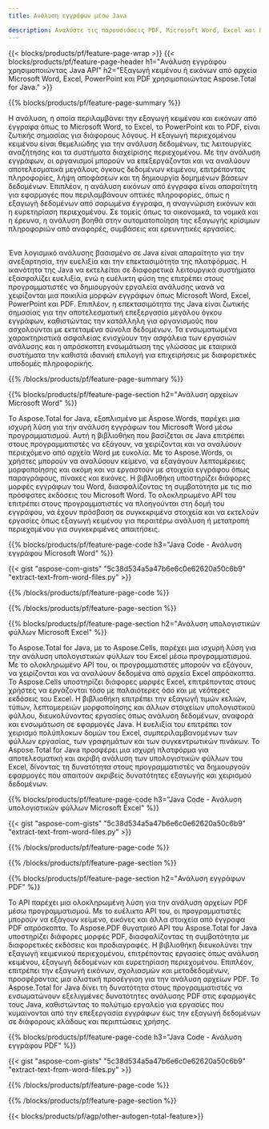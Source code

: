```yaml
---
title: Ανάλυση εγγράφων μέσω Java 

description: Αναλύστε τις παρουσιάσεις PDF, Microsoft Word, Excel και PowerPoint μέσω της εφαρμογής σας Java. Εξαγωγή κειμένου ή εικόνων με ευκολία.
---
```


{{< blocks/products/pf/feature-page-wrap >}}
{{< blocks/products/pf/feature-page-header h1="Ανάλυση εγγράφου χρησιμοποιώντας Java API" h2="Εξαγωγή κειμένου ή εικόνων από αρχεία Microsoft Word, Excel, PowerPoint και PDF χρησιμοποιώντας Aspose.Total for Java." >}}

{{% blocks/products/pf/feature-page-summary %}}

Η ανάλυση, η οποία περιλαμβάνει την εξαγωγή κειμένου και εικόνων από έγγραφα όπως το Microsoft Word, το Excel, το PowerPoint και το PDF, είναι ζωτικής σημασίας για διάφορους λόγους. Η εξαγωγή περιεχομένου κειμένου είναι θεμελιώδης για την ανάλυση δεδομένων, τις λειτουργίες αναζήτησης και τα συστήματα διαχείρισης περιεχομένου. Με την ανάλυση εγγράφων, οι οργανισμοί μπορούν να επεξεργάζονται και να αναλύουν αποτελεσματικά μεγάλους όγκους δεδομένων κειμένου, επιτρέποντας πληροφορίες, λήψη αποφάσεων και τη δημιουργία δομημένων βάσεων δεδομένων. Επιπλέον, η ανάλυση εικόνων από έγγραφα είναι απαραίτητη για εφαρμογές που περιλαμβάνουν οπτικές πληροφορίες, όπως η εξαγωγή δεδομένων από σαρωμένα έγγραφα, η αναγνώριση εικόνων και η ευρετηρίαση περιεχομένου. Σε τομείς όπως τα οικονομικά, τα νομικά και η έρευνα, η ανάλυση βοηθά στην αυτοματοποίηση της εξαγωγής κρίσιμων πληροφοριών από αναφορές, συμβάσεις και ερευνητικές εργασίες.  <br /><br />

Ένα λογισμικό ανάλυσης βασισμένο σε Java είναι απαραίτητο για την ανεξαρτησία, την ευελιξία και την επεκτασιμότητα της πλατφόρμας. Η ικανότητα της Java να εκτελείται σε διαφορετικά λειτουργικά συστήματα εξασφαλίζει ευελιξία, ενώ η ευέλικτη φύση της επιτρέπει στους προγραμματιστές να δημιουργούν εργαλεία ανάλυσης ικανά να χειρίζονται μια ποικιλία μορφών εγγράφων όπως Microsoft Word, Excel, PowerPoint και PDF. Επιπλέον, η επεκτασιμότητα της Java είναι ζωτικής σημασίας για την αποτελεσματική επεξεργασία μεγάλου όγκου εγγράφων, καθιστώντας την κατάλληλη για οργανισμούς που ασχολούνται με εκτεταμένα σύνολα δεδομένων. Τα ενσωματωμένα χαρακτηριστικά ασφαλείας ενισχύουν την ασφάλεια των εργασιών ανάλυσης και η απρόσκοπτη ενσωμάτωση της γλώσσας με εταιρικά συστήματα την καθιστά ιδανική επιλογή για επιχειρήσεις με διαφορετικές υποδομές πληροφορικής.

{{% /blocks/products/pf/feature-page-summary  %}}

{{% blocks/products/pf/feature-page-section  h2="Ανάλυση αρχείων Microsoft Word" %}}

Το Aspose.Total for Java, εξοπλισμένο με Aspose.Words, παρέχει μια ισχυρή λύση για την ανάλυση εγγράφων του Microsoft Word μέσω προγραμματισμού. Αυτή η βιβλιοθήκη που βασίζεται σε Java επιτρέπει στους προγραμματιστές να εξάγουν, να χειρίζονται και να αναλύουν περιεχόμενο από αρχεία Word με ευκολία. Με το Aspose.Words, οι χρήστες μπορούν να αναλύσουν κείμενο, να εξαγάγουν λεπτομέρειες μορφοποίησης και ακόμη και να εργαστούν με στοιχεία εγγράφου όπως παραγράφους, πίνακες και εικόνες. Η βιβλιοθήκη υποστηρίζει διάφορες μορφές εγγράφων του Word, διασφαλίζοντας τη συμβατότητα με τις πιο πρόσφατες εκδόσεις του Microsoft Word. Το ολοκληρωμένο API του επιτρέπει στους προγραμματιστές να πλοηγούνται στη δομή του εγγράφου, να έχουν πρόσβαση σε συγκεκριμένα στοιχεία και να εκτελούν εργασίες όπως εξαγωγή κειμένου για περαιτέρω ανάλυση ή μετατροπή περιεχομένου για συγκεκριμένες απαιτήσεις.

{{% blocks/products/pf/feature-page-code h3="Java Code - Ανάλυση εγγράφου Microsoft Word" %}}

{{< gist "aspose-com-gists" "5c38d534a5a47b6e6c0e62620a50c6b9" "extract-text-from-word-files.py" >}}

{{% /blocks/products/pf/feature-page-code  %}}

{{% /blocks/products/pf/feature-page-section %}}

{{% blocks/products/pf/feature-page-section  h2="Ανάλυση υπολογιστικών φύλλων Microsoft Excel" %}}

Το Aspose.Total for Java, με το Aspose.Cells, παρέχει μια ισχυρή λύση για την ανάλυση υπολογιστικών φύλλων του Excel μέσω προγραμματισμού. Με το ολοκληρωμένο API του, οι προγραμματιστές μπορούν να εξάγουν, να χειρίζονται και να αναλύουν δεδομένα από αρχεία Excel απρόσκοπτα. Το Aspose.Cells υποστηρίζει διάφορες μορφές Excel, επιτρέποντας στους χρήστες να εργάζονται τόσο με παλαιότερες όσο και με νεότερες εκδόσεις του Excel. Η βιβλιοθήκη επιτρέπει την εξαγωγή τιμών κελιών, τύπων, λεπτομερειών μορφοποίησης και άλλων στοιχείων υπολογιστικού φύλλου, διευκολύνοντας εργασίες όπως ανάλυση δεδομένων, αναφορά και ενσωμάτωση σε εφαρμογές Java. Η ευελιξία του επιτρέπει τον χειρισμό πολύπλοκων δομών του Excel, συμπεριλαμβανομένων των φύλλων εργασίας, των γραφημάτων και των συγκεντρωτικών πινάκων. Το Aspose.Total for Java προσφέρει μια ισχυρή πλατφόρμα για αποτελεσματική και ακριβή ανάλυση των υπολογιστικών φύλλων του Excel, δίνοντας τη δυνατότητα στους προγραμματιστές να δημιουργούν εφαρμογές που απαιτούν ακριβείς δυνατότητες εξαγωγής και χειρισμού δεδομένων.

{{% blocks/products/pf/feature-page-code h3="Java Code - Ανάλυση υπολογιστικών φύλλων Microsoft Excel" %}}

{{< gist "aspose-com-gists" "5c38d534a5a47b6e6c0e62620a50c6b9" "extract-text-from-word-files.py" >}}

{{% /blocks/products/pf/feature-page-code  %}}

{{% /blocks/products/pf/feature-page-section %}}

{{% blocks/products/pf/feature-page-section  h2="Ανάλυση εγγράφων PDF" %}}

Το API παρέχει μια ολοκληρωμένη λύση για την ανάλυση αρχείων PDF μέσω προγραμματισμού. Με το ευέλικτο API του, οι προγραμματιστές μπορούν να εξάγουν κείμενο, εικόνες και άλλα στοιχεία από έγγραφα PDF απρόσκοπτα. Το Aspose.PDF θυγατρικό API του Aspose.Total for Java υποστηρίζει διάφορες μορφές PDF, διασφαλίζοντας τη συμβατότητα με διαφορετικές εκδόσεις και προδιαγραφές. Η βιβλιοθήκη διευκολύνει την εξαγωγή κειμενικού περιεχομένου, επιτρέποντας εργασίες όπως ανάλυση κειμένου, εξαγωγή δεδομένων και ευρετηρίαση περιεχομένου. Επιπλέον, επιτρέπει την εξαγωγή εικόνων, σχολιασμών και μεταδεδομένων, προσφέροντας μια ολιστική προσέγγιση για την ανάλυση αρχείων PDF. Το Aspose.Total for Java δίνει τη δυνατότητα στους προγραμματιστές να ενσωματώνουν εξελιγμένες δυνατότητες ανάλυσης PDF στις εφαρμογές τους Java, καθιστώντας το πολύτιμο εργαλείο για εργασίες που κυμαίνονται από την επεξεργασία εγγράφων έως την εξαγωγή δεδομένων σε διάφορους κλάδους και περιπτώσεις χρήσης.

{{% blocks/products/pf/feature-page-code h3="Java Code - Ανάλυση εγγράφου PDF" %}}

{{< gist "aspose-com-gists" "5c38d534a5a47b6e6c0e62620a50c6b9" "extract-text-from-word-files.py" >}}

{{% /blocks/products/pf/feature-page-code  %}}

{{% /blocks/products/pf/feature-page-section %}}

{{< blocks/products/pf/agp/other-autogen-total-feature>}}